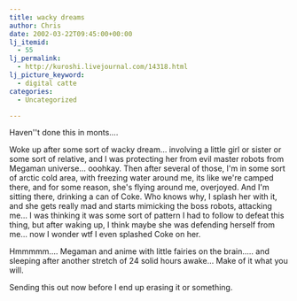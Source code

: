 ```yaml
---
title: wacky dreams
author: Chris
date: 2002-03-22T09:45:00+00:00
lj_itemid:
  - 55
lj_permalink:
  - http://kuroshi.livejournal.com/14318.html
lj_picture_keyword:
  - digital catte
categories:
  - Uncategorized

---
```

Haven''t done this in monts&#8230;.

Woke up after some sort of wacky dream&#8230; involving a little girl or sister or some sort of relative, and I was protecting her from evil master robots from Megaman universe&#8230; ooohkay. Then after several of those, I'm in some sort of arctic cold area, with freezing water around me, its like we're camped there, and for some reason, she's flying around me, overjoyed. And I'm sitting there, drinking a can of Coke. Who knows why, I splash her with it, and she gets really mad and starts mimicking the boss robots, attacking me&#8230; I was thinking it was some sort of pattern I had to follow to defeat this thing, but after waking up, I think maybe she was defending herself from me&#8230; now I wonder wtf I even splashed Coke on her.

Hmmmmm&#8230;. Megaman and anime with little fairies on the brain&#8230;.. and sleeping after another stretch of 24 solid hours awake&#8230; Make of it what you will.

Sending this out now before I end up erasing it or something.
